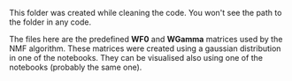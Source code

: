 This folder was created while cleaning the code. You won't see the path to the folder in any code. 

The files here are the predefined **WF0** and **WGamma** matrices used by the NMF algorithm. These matrices were created using a gaussian distribution in one of the notebooks. They can be visualised also using one of the notebooks (probably the same one).
